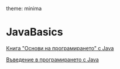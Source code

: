 theme: minima
# JavaBasics

[Книга "Основи на програмирането" с Java](https://java-book.softuni.bg/)

[Въведение в програмирането с Java](https://introprogramming.info/wp-content/uploads/2017/04/Introduction-to-Programing-with-Java-Book-v2017.pdf)
